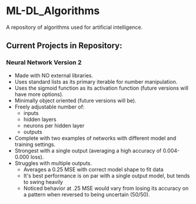 # ML-DL_Algorithms
A repository of algorithms used for artificial intelligence.

## Current Projects in Repository:

### Neural Network Version 2
* Made with NO external libraries.
* Uses standard lists as its primary iterable for number manipulation.
* Uses the sigmoid function as its activation function (future versions will have more options).
* Minimally object oriented (future versions will be).
* Freely adjustable number of:
  * inputs
  * hidden layers
  * neurons per hidden layer
  * outputs
* Complete with two examples of networks with different model and training settings.
* Strongest with a single output (averaging a high accuracy of 0.004-0.000 loss).
* Struggles with multiple outputs.
  * Averages a 0.25 MSE with correct model shape to fit data
  * It's best performance is on par with a single output model, but tends to swing heavily
  * Noticed behavior at .25 MSE would vary from losing its accuracy on a pattern when reversed to being uncertain (50/50).
